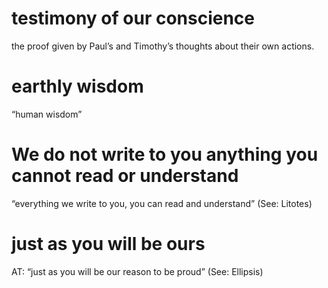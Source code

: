 #  testimony of our conscience 
the proof given by Paul’s and Timothy’s thoughts about
their own actions.
#  earthly wisdom 
“human wisdom”
#  We do not write to you anything you cannot read or understand 
“everything we
write to you, you can read and understand” (See: Litotes)
#  just as you will be ours 
AT: “just as you will be our reason to be proud” (See: Ellipsis)

